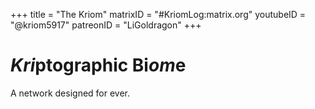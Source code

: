 +++
title = "The Kriom"
matrixID = "#KriomLog:matrix.org"
youtubeID = "@kriom5917"
patreonID = "LiGoldragon"
+++

# *Kri*ptographic Bi*om*e
A network designed for ever.

